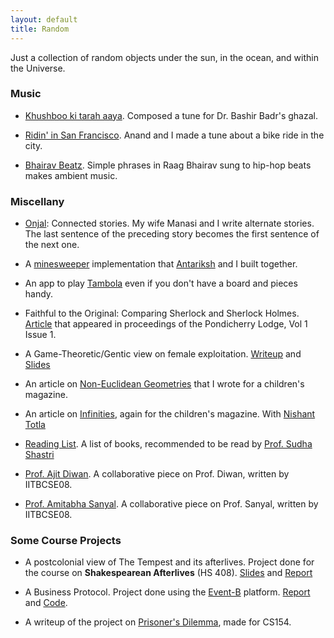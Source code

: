 ```yaml
---
layout: default
title: Random
---
```


Just a collection of random objects under the sun, in the ocean, and within the Universe.
### Music
- [Khushboo ki tarah aaya](https://www.youtube.com/watch?v=fjgsUlP9vbE). Composed a tune for Dr. Bashir Badr's ghazal.

- [Ridin' in San Francisco](https://www.youtube.com/watch?v=GaQjLvimDmA). Anand and I made a tune about a bike ride in the city.

- [Bhairav Beatz](https://www.youtube.com/watch?v=D-IffeukZyA). Simple phrases in Raag Bhairav sung to hip-hop beats makes ambient music.

### Miscellany

- [Onjal](https://onjal.github.io/): Connected stories. My wife Manasi and I write alternate stories. The last sentence of the preceding story becomes the first sentence of the next one.

- A [minesweeper](/Minesweeper) implementation that [Antariksh](http://www.antarikshbothale.com/) and I built together.

- An app to play [Tambola](/Tambola) even if you don't have a board and pieces handy.

- Faithful to the Original: Comparing Sherlock and Sherlock Holmes. [Article](http://blogbloggityblog.wordpress.com/2012/03/03/faithful-to-the-original-comparing-sherlock-and-sherlock-holmes/) that appeared in proceedings of the Pondicherry Lodge, Vol 1 Issue 1.

- A Game-Theoretic/Gentic view on female exploitation. [Writeup](/papers/game.pdf) and [Slides](/papers/game-slides.pdf)

- An article on [Non-Euclidean Geometries](/papers/euclid.pdf) that I wrote for a children's magazine.

- An article on [Infinities](/papers/infinity.pdf), again for the children's magazine. With [Nishant Totla](http://www.nishanttotla.com)

- [Reading List](booklist.html). A list of books, recommended to be read by [Prof. Sudha Shastri](http://www.hss.iitb.ac.in/sudha/)

- [Prof. Ajit Diwan](diwan.html). A collaborative piece on Prof. Diwan, written by IITBCSE08.

- [Prof. Amitabha Sanyal](sanyal.html). A collaborative piece on Prof. Sanyal, written by IITBCSE08.


### Some Course Projects

  * A postcolonial view of The Tempest and its afterlives. Project done for the course on **Shakespearean Afterlives** (HS 408). [Slides](/papers/tempest-pres.pdf) and [Report](/papers/tempest-report.pdf)

  * A Business Protocol. Project done using the [Event-B](http://www.event-b.org/) platform. [Report](/papers/abusinessprotocolreport.pdf) and [Code](https://github.com/ravibhoraskar/flaming-tyrion).

  * A writeup of the project on [Prisoner's Dilemma](/papers/prisonersdilemma.pdf), made for CS154.
